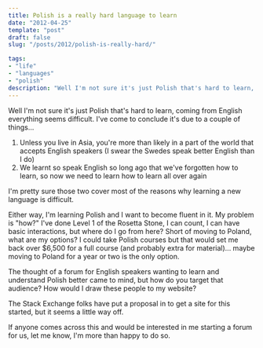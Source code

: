 ```yaml
---
title: Polish is a really hard language to learn
date: "2012-04-25"
template: "post"
draft: false
slug: "/posts/2012/polish-is-really-hard/"

tags:
- "life"
- "languages"
- "polish"
description: "Well I'm not sure it's just Polish that's hard to learn, coming from English everything seems difficult.  I've come to conclude it's due to a couple of things..."
---
```

Well I'm not sure it's just Polish that's hard to learn, coming from English everything seems difficult.  I've come to conclude it's due to a couple of things...

1. Unless you live in Asia, you're more than likely in a part of the world that accepts English speakers (I swear the Swedes speak better English than I do)
2. We learnt so speak English so long ago that we've forgotten how to learn, so now we need to learn how to learn all over again

I'm pretty sure those two cover most of the reasons why learning a new language is difficult.

Either way, I'm learning Polish and I want to become fluent in it.  My problem is "how?"  I've done Level 1 of the Rosetta Stone, I can count, I can have basic interactions, but where do I go from here?  Short of moving to Poland, what are my options?  I could take Polish courses but that would set me back over $6,500 for a full course (and probably extra for material)... maybe moving to Poland for a year or two is the only option.

The thought of a forum for English speakers wanting to learn and understand Polish better came to mind, but how do you target that audience?  How would I draw these people to my website?

The Stack Exchange folks have put a proposal in to get a site for this started, but it seems a little way off.

If anyone comes across this and would be interested in me starting a forum for us, let me know, I'm more than happy to do so.